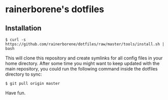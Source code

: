 # rainerborene's dotfiles

## Installation

    $ curl -s https://github.com/rainerborene/dotfiles/raw/master/tools/install.sh | bash

This will clone this repository and create symlinks for all config files in your 
home directory. After some time you might want to keep updated with the main
repository, you could run the following command inside the dotfiles directory
to sync:

    $ git pull origin master

Have fun.

